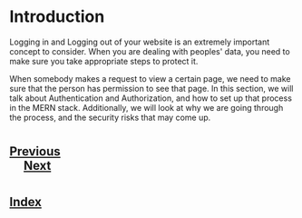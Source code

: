 #   Introduction
Logging in and Logging out of your website is an extremely important concept to consider. When you are dealing with peoples' data, you need to make sure you take appropriate steps to protect it.

When somebody makes a request to view a certain page, we need to make sure that the person has permission to see that page. In this section, we will talk about Authentication and Authorization, and how to set up that process in the MERN stack. Additionally, we will look at why we are going through the process, and the security risks that may come up.

#
## [Previous](./../Readings_007_Socket.io/005_Chat_App.md)<span>&nbsp;&nbsp;&nbsp;&nbsp;&nbsp;&nbsp;&nbsp;&nbsp;&nbsp;&nbsp;&nbsp;&nbsp;&nbsp;&nbsp;&nbsp;&nbsp;&nbsp;&nbsp;&nbsp;&nbsp;&nbsp;&nbsp;&nbsp;&nbsp;&nbsp;&nbsp;&nbsp;&nbsp;&nbsp;&nbsp;&nbsp;&nbsp;&nbsp;&nbsp;&nbsp;&nbsp;&nbsp;&nbsp;&nbsp;&nbsp;&nbsp;&nbsp;&nbsp;&nbsp;&nbsp;&nbsp;&nbsp;&nbsp;&nbsp;&nbsp;&nbsp;&nbsp;&nbsp;&nbsp;&nbsp;&nbsp;&nbsp;&nbsp;&nbsp;&nbsp;&nbsp;&nbsp;&nbsp;&nbsp;&nbsp;&nbsp;&nbsp;&nbsp;&nbsp;&nbsp;&nbsp;&nbsp;&nbsp;&nbsp;&nbsp;&nbsp;&nbsp;&nbsp;&nbsp;&nbsp;&nbsp;&nbsp;&nbsp;&nbsp;&nbsp;&nbsp;&nbsp;</span> [Next](./002_Authentication_Authorization.md)
#
##  [Index](../Index.md)